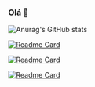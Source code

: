 ### Olá 👋

![Anurag's GitHub stats](https://github-readme-stats.vercel.app/api?username=nanninha&show_icons=true&theme=radical)

[![Readme Card](https://github-readme-stats.vercel.app/api/pin/?username=nanninha&repo=Controle-de-Pedidos&theme=radical)](https://github.com/nanninha/Controle-de-Pedidos)

[![Readme Card](https://github-readme-stats.vercel.app/api/pin/?username=nanninha&repo=reclames&theme=radical)](https://github.com/nanninha/reclames/)

[![Readme Card](https://github-readme-stats.vercel.app/api/pin/?username=nanninha&repo=Angry-Bird-Etapa-6-main&theme=radical)](https://github.com/nanninha/Angry-Bird-Etapa-6-main/)

